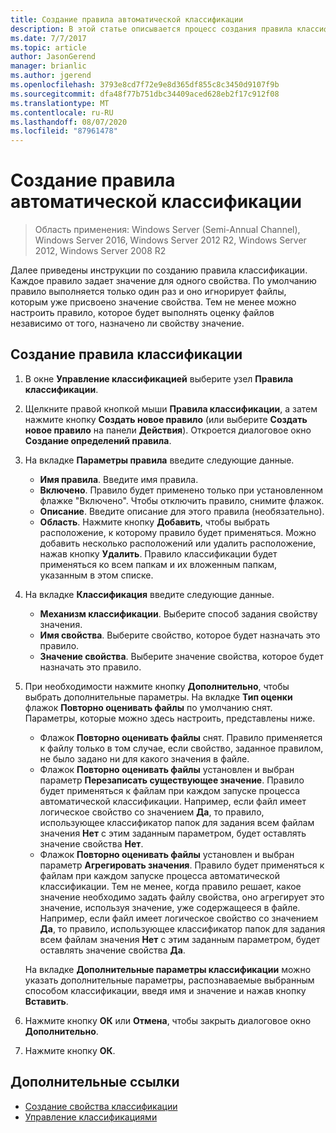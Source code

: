 ```yaml
---
title: Создание правила автоматической классификации
description: В этой статье описывается процесс создания правила классификации для свойства.
ms.date: 7/7/2017
ms.topic: article
author: JasonGerend
manager: brianlic
ms.author: jgerend
ms.openlocfilehash: 3793e8cd7f72e9e8d365df855c8c3450d9107f9b
ms.sourcegitcommit: dfa48f77b751dbc34409aced628eb2f17c912f08
ms.translationtype: MT
ms.contentlocale: ru-RU
ms.lasthandoff: 08/07/2020
ms.locfileid: "87961478"
---
```

# <a name="create-an-automatic-classification-rule"></a>Создание правила автоматической классификации

> Область применения: Windows Server (Semi-Annual Channel), Windows Server 2016, Windows Server 2012 R2, Windows Server 2012, Windows Server 2008 R2

Далее приведены инструкции по созданию правила классификации. Каждое правило задает значение для одного свойства. По умолчанию правило выполняется только один раз и оно игнорирует файлы, которым уже присвоено значение свойства. Тем не менее можно настроить правило, которое будет выполнять оценку файлов независимо от того, назначено ли свойству значение.

## <a name="to-create-a-classification-rule"></a>Создание правила классификации

1.  В окне **Управление классификацией** выберите узел **Правила классификации**.

2.  Щелкните правой кнопкой мыши **Правила классификации**, а затем нажмите кнопку **Создать новое правило** (или выберите **Создать новое правило** на панели **Действия**). Откроется диалоговое окно **Создание определений правила**.

3.  На вкладке **Параметры правила** введите следующие данные.

    -   **Имя правила**. Введите имя правила.
    -   **Включено**. Правило будет применено только при установленном флажке "Включено". Чтобы отключить правило, снимите флажок.
    -   **Описание**. Введите описание для этого правила (необязательно).
    -   **Область**. Нажмите кнопку **Добавить**, чтобы выбрать расположение, к которому правило будет применяться. Можно добавить несколько расположений или удалить расположение, нажав кнопку **Удалить**. Правило классификации будет применяться ко всем папкам и их вложенным папкам, указанным в этом списке.

4.  На вкладке **Классификация** введите следующие данные.

    -   **Механизм классификации**. Выберите способ задания свойству значения.
    -   **Имя свойства**. Выберите свойство, которое будет назначать это правило.
    -   **Значение свойства**. Выберите значение свойства, которое будет назначать это правило.

5.  При необходимости нажмите кнопку **Дополнительно**, чтобы выбрать дополнительные параметры. На вкладке **Тип оценки** флажок **Повторно оценивать файлы** по умолчанию снят. Параметры, которые можно здесь настроить, представлены ниже.

    -   Флажок **Повторно оценивать файлы** снят. Правило применяется к файлу только в том случае, если свойство, заданное правилом, не было задано ни для какого значения в файле.
    -   Флажок **Повторно оценивать файлы** установлен и выбран параметр **Перезаписать существующее значение**. Правило будет применяться к файлам при каждом запуске процесса автоматической классификации. Например, если файл имеет логическое свойство со значением **Да**, то правило, использующее классификатор папок для задания всем файлам значения **Нет** с этим заданным параметром, будет оставлять значение свойства **Нет**.
    -   Флажок **Повторно оценивать файлы** установлен и выбран параметр **Агрегировать значения**. Правило будет применяться к файлам при каждом запуске процесса автоматической классификации. Тем не менее, когда правило решает, какое значение необходимо задать файлу свойства, оно агрегирует это значение, используя значение, уже содержащееся в файле. Например, если файл имеет логическое свойство со значением **Да**, то правило, использующее классификатор папок для задания всем файлам значения **Нет** с этим заданным параметром, будет оставлять значение свойства **Да**.

    На вкладке **Дополнительные параметры классификации** можно указать дополнительные параметры, распознаваемые выбранным способом классификации, введя имя и значение и нажав кнопку **Вставить**.

6.  Нажмите кнопку **ОК** или **Отмена**, чтобы закрыть диалоговое окно **Дополнительно**.

7.  Нажмите кнопку **ОК**.

## <a name="additional-references"></a>Дополнительные ссылки

-   [Создание свойства классификации](create-classification-property.md)
-   [Управление классификациями](classification-management.md)
